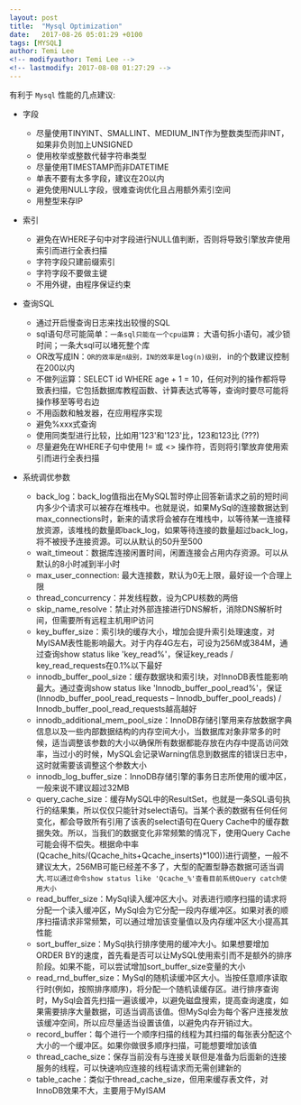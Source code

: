 ```yaml
---
layout: post
title:  "Mysql Optimization"
date:   2017-08-26 05:01:29 +0100
tags: [MYSQL]
author: Temi Lee
<!-- modifyauthor: Temi Lee -->
<!-- lastmodify: 2017-08-08 01:27:29 -->
---
```


有利于 `Mysql` 性能的几点建议:

- 字段
    - 尽量使用TINYINT、SMALLINT、MEDIUM_INT作为整数类型而非INT，如果非负则加上UNSIGNED
    - 使用枚举或整数代替字符串类型
    - 尽量使用TIMESTAMP而非DATETIME
    - 单表不要有太多字段，建议在20以内
    - 避免使用NULL字段，很难查询优化且占用额外索引空间
    - 用整型来存IP

- 索引
    - 避免在WHERE子句中对字段进行NULL值判断，否则将导致引擎放弃使用索引而进行全表扫描
    - 字符字段只建前缀索引
    - 字符字段不要做主键
    - 不用外键，由程序保证约束

- 查询SQL
    - 通过开启慢查询日志来找出较慢的SQL
    - sql语句尽可能简单：`一条sql只能在一个cpu运算；` 大语句拆小语句，减少锁时间；一条大sql可以堵死整个库
    - OR改写成IN：`OR的效率是n级别，IN的效率是log(n)级别，` in的个数建议控制在200以内
    - 不做列运算：SELECT id WHERE age + 1 = 10，任何对列的操作都将导致表扫描，它包括数据库教程函数、计算表达式等等，查询时要尽可能将操作移至等号右边
    - 不用函数和触发器，在应用程序实现
    - 避免%xxx式查询
    - 使用同类型进行比较，比如用'123'和'123'比，123和123比 (???)
    - 尽量避免在WHERE子句中使用 != 或 <> 操作符，否则将引擎放弃使用索引而进行全表扫描


- 系统调优参数
    - back_log：back_log值指出在MySQL暂时停止回答新请求之前的短时间内多少个请求可以被存在堆栈中。也就是说，如果MySql的连接数据达到max_connections时，新来的请求将会被存在堆栈中，以等待某一连接释放资源，该堆栈的数量即back_log，如果等待连接的数量超过back_log，将不被授予连接资源。可以从默认的50升至500
    - wait_timeout：数据库连接闲置时间，闲置连接会占用内存资源。可以从默认的8小时减到半小时
    - max_user_connection: 最大连接数，默认为0无上限，最好设一个合理上限
    - thread_concurrency：并发线程数，设为CPU核数的两倍
    - skip_name_resolve：禁止对外部连接进行DNS解析，消除DNS解析时间，但需要所有远程主机用IP访问
    - key_buffer_size：索引块的缓存大小，增加会提升索引处理速度，对MyISAM表性能影响最大。对于内存4G左右，可设为256M或384M，通过查询show status like 'key_read%'，保证key_reads / key_read_requests在0.1%以下最好
    - innodb_buffer_pool_size：缓存数据块和索引块，对InnoDB表性能影响最大。通过查询show status like 'Innodb_buffer_pool_read%'，保证 (Innodb_buffer_pool_read_requests – Innodb_buffer_pool_reads) / Innodb_buffer_pool_read_requests越高越好
    - innodb_additional_mem_pool_size：InnoDB存储引擎用来存放数据字典信息以及一些内部数据结构的内存空间大小，当数据库对象非常多的时候，适当调整该参数的大小以确保所有数据都能存放在内存中提高访问效率，当过小的时候，MySQL会记录Warning信息到数据库的错误日志中，这时就需要该调整这个参数大小
    - innodb_log_buffer_size：InnoDB存储引擎的事务日志所使用的缓冲区，一般来说不建议超过32MB
    - query_cache_size：缓存MySQL中的ResultSet，也就是一条SQL语句执行的结果集，所以仅仅只能针对select语句。当某个表的数据有任何任何变化，都会导致所有引用了该表的select语句在Query Cache中的缓存数据失效。所以，当我们的数据变化非常频繁的情况下，使用Query Cache可能会得不偿失。根据命中率(Qcache_hits/(Qcache_hits+Qcache_inserts)*100))进行调整，一般不建议太大，256MB可能已经差不多了，大型的配置型静态数据可适当调大.`可以通过命令show status like 'Qcache_%'查看目前系统Query catch使用大小`
    - read_buffer_size：MySql读入缓冲区大小。对表进行顺序扫描的请求将分配一个读入缓冲区，MySql会为它分配一段内存缓冲区。如果对表的顺序扫描请求非常频繁，可以通过增加该变量值以及内存缓冲区大小提高其性能
    - sort_buffer_size：MySql执行排序使用的缓冲大小。如果想要增加ORDER BY的速度，首先看是否可以让MySQL使用索引而不是额外的排序阶段。如果不能，可以尝试增加sort_buffer_size变量的大小
    - read_rnd_buffer_size：MySql的随机读缓冲区大小。当按任意顺序读取行时(例如，按照排序顺序)，将分配一个随机读缓存区。进行排序查询时，MySql会首先扫描一遍该缓冲，以避免磁盘搜索，提高查询速度，如果需要排序大量数据，可适当调高该值。但MySql会为每个客户连接发放该缓冲空间，所以应尽量适当设置该值，以避免内存开销过大。
    - record_buffer：每个进行一个顺序扫描的线程为其扫描的每张表分配这个大小的一个缓冲区。如果你做很多顺序扫描，可能想要增加该值
    - thread_cache_size：保存当前没有与连接关联但是准备为后面新的连接服务的线程，可以快速响应连接的线程请求而无需创建新的
    - table_cache：类似于thread_cache_size，但用来缓存表文件，对InnoDB效果不大，主要用于MyISAM
